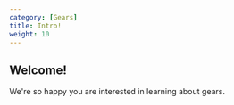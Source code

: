 ```yaml
---
category: [Gears]
title: Intro!
weight: 10
---
```


## Welcome!

We're so happy you are interested in learning about gears.
